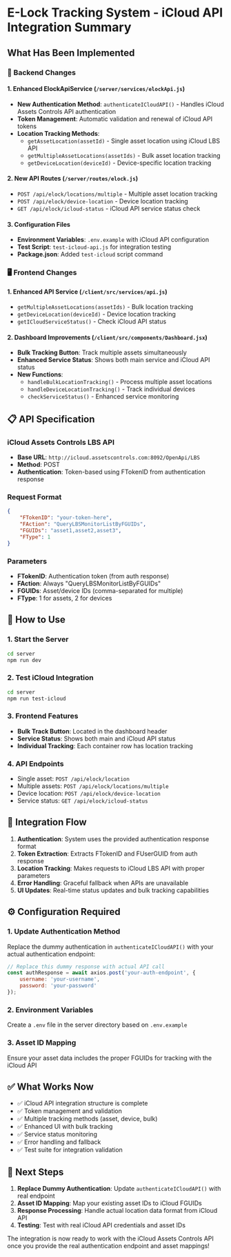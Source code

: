 # E-Lock Tracking System - iCloud API Integration Summary

## What Has Been Implemented

### 🔧 Backend Changes

#### 1. Enhanced ElockApiService (`/server/services/elockApi.js`)
- **New Authentication Method**: `authenticateICloudAPI()` - Handles iCloud Assets Controls API authentication
- **Token Management**: Automatic validation and renewal of iCloud API tokens
- **Location Tracking Methods**:
  - `getAssetLocation(assetId)` - Single asset location using iCloud LBS API
  - `getMultipleAssetLocations(assetIds)` - Bulk asset location tracking
  - `getDeviceLocation(deviceId)` - Device-specific location tracking

#### 2. New API Routes (`/server/routes/elock.js`)
- `POST /api/elock/locations/multiple` - Multiple asset location tracking
- `POST /api/elock/device-location` - Device location tracking  
- `GET /api/elock/icloud-status` - iCloud API service status check

#### 3. Configuration Files
- **Environment Variables**: `.env.example` with iCloud API configuration
- **Test Script**: `test-icloud-api.js` for integration testing
- **Package.json**: Added `test-icloud` script command

### 🖥️ Frontend Changes

#### 1. Enhanced API Service (`/client/src/services/api.js`)
- `getMultipleAssetLocations(assetIds)` - Bulk location tracking
- `getDeviceLocation(deviceId)` - Device location tracking
- `getICloudServiceStatus()` - Check iCloud API status

#### 2. Dashboard Improvements (`/client/src/components/Dashboard.jsx`)
- **Bulk Tracking Button**: Track multiple assets simultaneously
- **Enhanced Service Status**: Shows both main service and iCloud API status
- **New Functions**:
  - `handleBulkLocationTracking()` - Process multiple asset locations
  - `handleDeviceLocationTracking()` - Track individual devices
  - `checkServiceStatus()` - Enhanced service monitoring

## 📋 API Specification

### iCloud Assets Controls LBS API
- **Base URL**: `http://icloud.assetscontrols.com:8092/OpenApi/LBS`
- **Method**: POST
- **Authentication**: Token-based using FTokenID from authentication response

### Request Format
```json
{
    "FTokenID": "your-token-here",
    "FAction": "QueryLBSMonitorListByFGUIDs", 
    "FGUIDs": "asset1,asset2,asset3",
    "FType": 1
}
```

### Parameters
- **FTokenID**: Authentication token (from auth response)
- **FAction**: Always "QueryLBSMonitorListByFGUIDs"
- **FGUIDs**: Asset/device IDs (comma-separated for multiple)
- **FType**: 1 for assets, 2 for devices

## 🚀 How to Use

### 1. Start the Server
```bash
cd server
npm run dev
```

### 2. Test iCloud Integration
```bash
cd server
npm run test-icloud
```

### 3. Frontend Features
- **Bulk Track Button**: Located in the dashboard header
- **Service Status**: Shows both main and iCloud API status
- **Individual Tracking**: Each container row has location tracking

### 4. API Endpoints
- Single asset: `POST /api/elock/location`
- Multiple assets: `POST /api/elock/locations/multiple`  
- Device location: `POST /api/elock/device-location`
- Service status: `GET /api/elock/icloud-status`

## 🔄 Integration Flow

1. **Authentication**: System uses the provided authentication response format
2. **Token Extraction**: Extracts FTokenID and FUserGUID from auth response
3. **Location Tracking**: Makes requests to iCloud LBS API with proper parameters
4. **Error Handling**: Graceful fallback when APIs are unavailable
5. **UI Updates**: Real-time status updates and bulk tracking capabilities

## ⚙️ Configuration Required

### 1. Update Authentication Method
Replace the dummy authentication in `authenticateICloudAPI()` with your actual authentication endpoint:

```javascript
// Replace this dummy response with actual API call
const authResponse = await axios.post('your-auth-endpoint', {
    username: 'your-username',
    password: 'your-password'
});
```

### 2. Environment Variables
Create a `.env` file in the server directory based on `.env.example`

### 3. Asset ID Mapping
Ensure your asset data includes the proper FGUIDs for tracking with the iCloud API

## ✅ What Works Now

- ✅ iCloud API integration structure is complete
- ✅ Token management and validation
- ✅ Multiple tracking methods (asset, device, bulk)
- ✅ Enhanced UI with bulk tracking
- ✅ Service status monitoring
- ✅ Error handling and fallback
- ✅ Test suite for integration validation

## 🔄 Next Steps

1. **Replace Dummy Authentication**: Update `authenticateICloudAPI()` with real endpoint
2. **Asset ID Mapping**: Map your existing asset IDs to iCloud FGUIDs
3. **Response Processing**: Handle actual location data format from iCloud API
4. **Testing**: Test with real iCloud API credentials and asset IDs

The integration is now ready to work with the iCloud Assets Controls API once you provide the real authentication endpoint and asset mappings!
